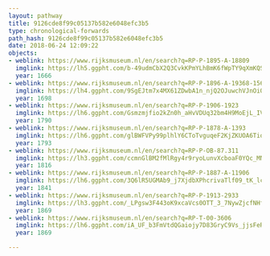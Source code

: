 ```yaml
---
layout: pathway
title: 9126cde8f99c05137b582e6048efc3b5
type: chronological-forwards
path_hash: 9126cde8f99c05137b582e6048efc3b5
date: 2018-06-24 12:09:22
objects:
- weblink: https://www.rijksmuseum.nl/en/search?q=RP-P-1895-A-18809
  imglink: https://lh5.ggpht.com/b-49udmCbX2Q3CvkKPmYLhBmK6fWpTY9qXmKQSd5xenOhVmdAFbQS9yxqYiNmTPaup5CTypUwtJiN_ysh-Q5a8XZrb0=s200
  year: 1666
- weblink: https://www.rijksmuseum.nl/en/search?q=RP-P-1896-A-19368-1568
  imglink: https://lh4.ggpht.com/9SgEJtm7x4MX61ZDwbA1n_njQ2OJuwchVJnOiQFVwKFnjF6lLRB5132nohNXo7gQT1iWExhoTJ4C9AzoOxg81f3ul1Y=s200
  year: 1698
- weblink: https://www.rijksmuseum.nl/en/search?q=RP-P-1906-1923
  imglink: https://lh6.ggpht.com/Gsmzmjfio2kZn0h_aHvVDUq32bm4H9MoEjL_IVIRlZtQ8hIkKZmBC-q7C5fu2cx0KoB_qMp-Nl3Cj9X8pFvo6jozQtE=s200
  year: 1790
- weblink: https://www.rijksmuseum.nl/en/search?q=RP-P-1878-A-1393
  imglink: https://lh6.ggpht.com/glBWFVPy99plhlY6CToTvguqeF2KjZKUOA6TioN0NdeBLIZ6NbvfhZpqOeQc5uZwQWLhPpMGez42NQ_xXIjYQHwta8s=s200
  year: 1793
- weblink: https://www.rijksmuseum.nl/en/search?q=RP-P-OB-87.311
  imglink: https://lh3.ggpht.com/ccmnGlBM2fMlRgy4r9ryoLunvXcboaF0YQc_MNneeE0cUC8-AU-GhiU_TSGij5dheXnedi2-IhivWyVTZLQv0EG6z3A=s200
  year: 1816
- weblink: https://www.rijksmuseum.nl/en/search?q=RP-P-1887-A-11906
  imglink: https://lh6.ggpht.com/3Q6lR5UGMAb9_j7XjdbXPhcrivaTlf09_tK_lcgNwbiMzdp9AE9h2ngg7HrBRaTwtE54nRPlLSL2D3ITCSleBmuFJRtZ=s200
  year: 1841
- weblink: https://www.rijksmuseum.nl/en/search?q=RP-P-1913-2933
  imglink: https://lh3.ggpht.com/_LPgsw3F443oK9xcaVcs0OTT_3_7NywZjcfNHfgrqakN1JTB0Y4E9L6Go6t1Y6l8BJTeLkR_mpg-x0ytWFmPq383_xg=s200
  year: 1869
- weblink: https://www.rijksmuseum.nl/en/search?q=RP-T-00-3606
  imglink: https://lh6.ggpht.com/iA_UF_b3FmVtdQGaiojy7D83GryC9Vs_jjsFeRXJq1QidVqh54q_XZ5Rd9Gz0kUSy4k-9Fgz0m9rGgY6c-yQ0V-9v6g=s200
  year: 1869

---
```

